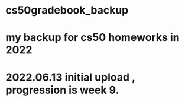 # cs50gradebook_backup
# my backup for cs50 homeworks in 2022
# 2022.06.13 initial upload , progression is week 9.

